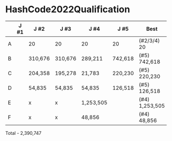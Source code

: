 # HashCode2022Qualification

|   |J #1|J #2|J #3|J #4|J #5|Best|
|---|---|---|---|---|---|---|
|A|   |20|20|20|20|(#2/3/4) 20|
|B|   |310,676|310,676|289,211|742,618|(#5) 742,618|
|C|   |204,358|195,278|21,783|220,230|(#5) 220,230|
|D|   |54,835|54,835|54,835|126,518|(#5) 126,518|
|E|   |x|x|1,253,505| |(#4) 1,253,505|
|F|   |x|x|48,856| |(#4) 48,856|

Total - 2,390,747